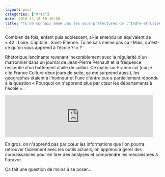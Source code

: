 ```yaml
---
layout: post
categories: ["Vrac"]
date: 2016-12-16 18:10:00
title: "Tu ne connais même pas les sous-préfectures de l'Indre-et-Loire ?"
---
```


Combien de fois, enfant puis adolescent, ai-je entendu un équivalent de
« 42 : Loire. Capitale : Saint-Étienne. Tu ne sais même pas ça ! Mais,
qu'est-ce qu'on vous apprend à l'école ?! » ?

Rhétorique lancinante revenant inexorablement avec la régularité d'un
marronnier dans un journal de Jean-Pierre Pernault et la fréquence
ressentie d'un battement d'aile de colibri. Ce matin sur France cul (oui
je cite France Culture deux jours de suite, ça me surprend aussi), les
géographes étaient à l'honneur et l'une d'entre eux a partiellement
répondu à la question « Pourquoi on n'apprend plus par cœur les
départements à l'école » :

<iframe src="https://www.franceculture.fr/player/export-reecouter?content=80edb7ae-9735-4703-b716-de56dc9a4f9d" width="481" frameborder="0" scrolling="no" height="137"></iframe>

En gros, on n'apprend pas par cœur les informations que l'on pourra
retrouver facilement avec les outils actuels, on apprend à gérer des
connaissances pour en tirer des analyses et comprendre les mécanismes à
l'œuvre.

Ça fait une question de moins à se poser...
